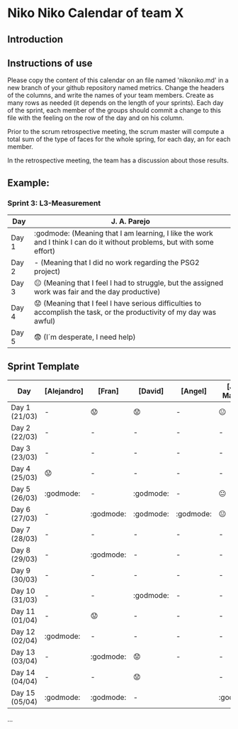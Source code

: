 ﻿# Niko Niko Calendar of team X
## Introduction

## Instructions of use
Please copy the content of this calendar on an file named 'nikoniko.md' in a new branch of your github repository named metrics.
Change the headers of the columns, and write the names of your team members.
Create as many rows as needed (it depends on the length of your sprints).
Each day of the sprint, each member of the groups should commit a change to this file with the feeling on the row of the day and on his column. 

Prior to the scrum retrospective meeting, the scrum master will compute a total sum of the type of faces for the whole spring, for each day, an for each member.

In the retrospective meeting, the team has a discussion about those results.

## Example:

### Sprint 3: L3-Measurement 

| Day           | J. A. Parejo  |
| ------------- | ------------- |
| Day 1         |    :godmode: (Meaning that I am learning, I like the work and I think I can do it without problems, but with some effort) |
| Day 2         |    - (Meaning that I did no work regarding the PSG2 project)           |
| Day 3         |    :neutral_face:  (Meaning that I feel I had to struggle, but the assigned work was fair and the day productive)          |:fearful:
| Day 4         |    :worried: (Meaning that I feel I have serious difficulties to accomplish the task, or the productivity of my day was awful)           |
| Day 5         |    :fearful:   (I´m desperate, I need help)        |


## Sprint Template

| Day            | [Alejandro] | [Fran]     | [David]   | [Angel]   | [Jose Manuel] | [Miguel]       |
| -------------- | ----------- | ---------- | --------- | --------- | ------------- | -------------- |
| Day 1 (21/03)  | -           |:worried:   | :worried: | -         | :neutral_face:| -              |
| Day 2 (22/03)  | -           | -          | -         | -         | -             | -              |
| Day 3 (23/03)  | -           | -          | -         | -         | -             | :neutral_face: |
| Day 4 (25/03)  | :worried:   | -          | -         | -         | -             | -              |
| Day 5 (26/03)  | :godmode:   | -          | :godmode: | -         | :neutral_face:| :neutral_face: |
| Day 6 (27/03)  | -           |:godmode:   | :godmode: | :godmode: | :neutral_face:| :godmode:      |
| Day 7 (28/03)  | -           | -          | -         | -         | -             | :godmode:      |
| Day 8 (29/03)  | -           |:godmode:   | -         | -         | -             | -              |
| Day 9 (30/03)  | -           | -          | -         | -         | -             | -              |
| Day 10 (31/03) | -           | -          | :godmode: | -         | -             | :neutral_face: |
| Day 11 (01/04) | -           |:worried:   | -         | -         | -             | :worried:      |
| Day 12 (02/04) | :godmode:   | -          | -         | -         | -             | -              |
| Day 13 (03/04) | -           |:godmode:   | :worried: | -         | -             | :worried:      |
| Day 14 (04/04) | -           | -          | :worried: |           | -             | -              |
| Day 15 (05/04) | :godmode:   |:godmode:   | -         |           | :godmode:     | :godmode:      |
...
